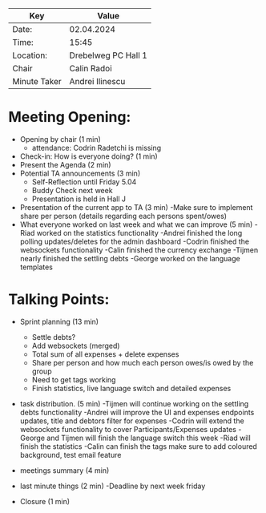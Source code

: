 |  Key  | Value               |
|  ---  |---------------------|
| Date: | 02.04.2024          |
| Time: | 15:45               |
| Location: | Drebelweg PC Hall 1 |
| Chair        | Calin Radoi         |
| Minute Taker | Andrei Ilinescu     |

# Meeting Opening:
- Opening by chair (1 min)
    - attendance: Codrin Radetchi is missing
- Check-in: How is everyone doing? (1 min)
- Present the Agenda (2 min)
- Potential TA announcements (3 min)
    - Self-Reflection until Friday 5.04
    - Buddy Check next week
    - Presentation is held in Hall J
- Presentation of the current app to TA (3 min)
  -Make sure to implement share per person (details regarding each persons spent/owes)
- What everyone worked on last week and what we can improve (5 min)
  -Riad worked on the statistics functionality
  -Andrei finished the long polling updates/deletes for the admin dashboard
  -Codrin finished the websockets functionality
  -Calin finished the currency exchange
  -Tijmen nearly finished the settling debts
  -George worked on the language templates
# Talking Points:
- Sprint planning (13 min)
  - Settle debts?
  - Add websockets (merged)
  - Total sum of all expenses + delete expenses
  - Share per person and how much each person owes/is owed by the group
  - Need to get tags working
  - Finish statistics, live language switch and detailed expenses

- task distribution. (5 min)
  -Tijmen will continue working on the settling debts functionality
  -Andrei will improve the UI and expenses endpoints updates, title and debtors filter for expenses
  -Codrin will extend the websockets functionality to cover Participants/Expenses updates
  -George and Tijmen will finish the language switch this week
  -Riad will finish the statistics
  -Calin can finish the tags make sure to add coloured background, test email feature
- meetings summary (4 min)
- last minute things (2 min)
  -Deadline by next week friday
- Closure (1 min)

